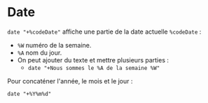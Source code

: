# Date

`date "+%codeDate"` affiche une partie de la date actuelle `%codeDate` :
* `%W` numéro de la semaine.
* `%A` nom du jour.
* On peut ajouter du texte et mettre plusieurs parties :
    * `date "+Nous sommes le %A de la semaine %W"`

Pour concaténer l'année, le mois et le jour :

```
date "+%Y%m%d"
```